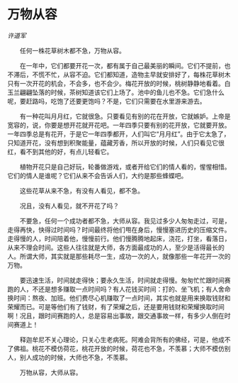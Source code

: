 # 万物从容

*许道军*

　　任何一株花草树木都不急，万物从容。

　　在一年中，它们都要开花一次，都有属于自己最美丽的瞬间。它们不提前，也不滞后，不慌不忙，从容不迫。它们都知道，造物主早就安排好了，每株花草树木只有一次开花的机会，不会多，也不会少。梅花开放的时候，桃树静静地看着。白玉兰翩翩坠落的时候，茶树知道该它们上场了。池中的鱼儿也不急。它们急什么呢，要赶路吗，吃饱了还要更饱吗？不是，它们只需要在水里游来游去。

　　有一种花叫月月红，它就很急。只要看见有别的花在开放，它就嫉妒。上帝是宽容的，说，你要是想开花就开花吧。一年四季只要有别的花开放，它就要开放。一年四季总是有花开，于是它一年四季都开，人们叫它“月月红”。由于它太急了，只知道开花，没有想到积聚能量，蕴藏芳香，所以开放的时候，人们只看见它很红，看不到其他的好，有点儿轻看它。

　　植物开花只是自己好玩，轮番做游戏，或者开给它们的情人看的，惺惺相惜。它们的情人是谁呢？它们从来不会告诉人们，大约是那些蜂蝶吧。

　　这些花草从来不急，有没有人看见，都不急。

　　况且，没有人看见，就不开花了吗？

　　不要急，任何一个成功者都不急，大师从容。我见过多少人匆匆走过，可是，走得再快，快得过时间吗？时间最终将他们甩在身后，慢慢塞进历史的压缩文件。走得慢的人，时间陪着他，慢慢前行。他们慢腾腾地起床，浇花，打坐，看落日，从来不理会时间。这些人往往就是大师，各方面最成功的人，至少是活得最长的人。所谓大师，其实就是那些耗尽一生，成功一次的人，就像那些一年花开一次的万物。

　　要迅速生活，时间就走得快；要永久生活，时间就走得慢。匆匆忙忙跟时间赛跑的人，不还是想多赚取一点时间吗？有人花钱买时间：打的、坐飞机；有人舍命换时间：熬夜、加班。他们费尽心机赚取了一点时间，其实也就是用来换取钱财和荣耀而已。可是等他们有了钱财，有了荣耀之后，还是要用钱财和荣耀换取时间啊！况且，跟时间赛跑的人，总是容易出事故，跟交通事故一样，有多少人倒在时间赛道上！

　　释迦牟尼不关心理论，只关心生老病死。阿难会背所有的佛经，可是，他成不了佛祖。桃花不模仿荷花，桃花开放的时候，荷花也不急，不羡慕；大师不模仿别人，别人成功的时候，大师也不急，不羡慕。

　　万物从容，大师从容。